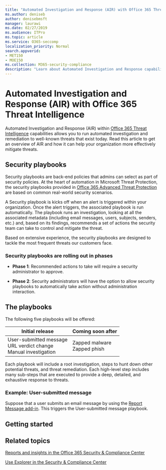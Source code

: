 ```yaml
---
title: "Automated Investigation and Response (AIR) with Office 365 Threat Intelligence"
ms.author: deniseb
author: denisebmsft
manager: laurawi
ms.date: 02/27/2019
ms.audience: ITPro
ms.topic: article
ms.service: O365-seccomp
localization_priority: Normal
search.appverid:
- MET150
- MOE150
ms.collection: M365-security-compliance
description: "Learn about Automated Investigation and Response capabilities in Office 365 Advanced Threat Protection."
---
```


# Automated Investigation and Response (AIR) with Office 365 Threat Intelligence

Automated Investigation and Response (AIR) within [Office 365 Threat Intelligence](office-365-ti.md) capabilities allows you to run automated investigation and remediation to well-known threats that exist today. Read this article to get an overview of AIR and how it can help your organization more effectively mitigate threats.

## Security playbooks

Security playbooks are back-end policies that admins can select as part of security policies. At the heart of automation in Microsoft Threat Protection, the security playbooks provided in [Office 365 Advanced Threat Protection](office-365-atp.md) are based on common real-world security scenarios. 

A Security playbook is kicks off when an alert is triggered within your organization. Once the alert triggers, the associated playbook is run automatically. The playbook runs an investigation, looking at all the associated metadata (including email messages, users, subjects, senders, etc.) and, based on its findings, recommends a set of actions the security team can take to control and mitigate the threat. 

Based on extensive experience, the security playbooks are designed to tackle the most frequent threats our customers face.

### Security playbooks are rolling out in phases

- **Phase 1**: Recommended actions to take will require a security administrator to approve.

- **Phase 2**: Security administrators will have the option to allow security playbooks to automatically take action without administration interaction.


## The playbooks

The following five playbooks will be offered:

|Initial release  |Coming soon after |
|---------|---------|
|User-submitted message<br>URL verdict change<br>Manual investigation |Zapped malware<br>Zapped phish|

Each playbook will include a root investigation, steps to hunt down other potential threats, and threat remediation. Each high-level step includes many sub-steps that are executed to provide a deep, detailed, and exhaustive response to threats.

### Example: User-submitted message

Suppose that a user submits an email message by using the [Report Message add-in](enable-the-report-message-add-in.md). This triggers the User-submitted message playbook.

## Getting started

## 
  
## Related topics

[Reports and insights in the Office 365 Security &amp; Compliance Center](reports-and-insights-in-security-and-compliance.md)
  
[Use Explorer in the Security &amp; Compliance Center](use-explorer-in-security-and-compliance.md)

